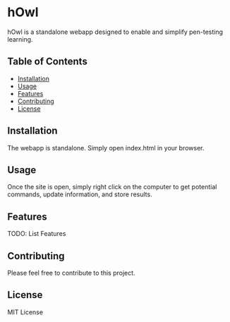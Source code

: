 # hOwl

hOwl is a standalone webapp designed to enable and simplify pen-testing learning.

## Table of Contents

- [Installation](#installation)
- [Usage](#usage)
- [Features](#features)
- [Contributing](#contributing)
- [License](#license)

## Installation

The webapp is standalone. Simply open index.html in your browser.

## Usage 

Once the site is open, simply right click on the computer to get potential commands, update information, and store results.

## Features

TODO: List Features

## Contributing

Please feel free to contribute to this project.

## License

MIT License